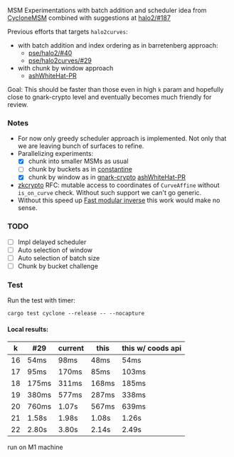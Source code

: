 MSM Experimentations with batch addition and scheduler idea from [CycloneMSM](https://eprint.iacr.org/2022/1396.pdf) combined with suggestions at [halo2/#187](https://github.com/privacy-scaling-explorations/halo2/issues/187)

Previous efforts that targets `halo2curves`:

* with batch addition and index ordering as in barretenberg approach:
  * [pse/halo2/#40](https://github.com/privacy-scaling-explorations/halo2/pull/40)
  * [pse/halo2curves/#29](https://github.com/privacy-scaling-explorations/halo2curves/pull/29)
* with chunk by window approach
  * [ashWhiteHat-PR](https://github.com/zcash/halo2/pull/796)


Goal: This should be faster than those even in high `k` param and hopefully close to gnark-crypto level and eventually becomes much friendly for review.

### Notes 
* For now only greedy scheduler approach is implemented. Not only that we are leaving bunch of surfaces to refine.
* Parallelizing experiments:
  * [x] chunk into smaller MSMs as usual
  * [ ] chunk by buckets as in [constantine](https://github.com/mratsim/constantine/blob/master/constantine/math/elliptic/ec_multi_scalar_mul_scheduler.nim)
  * [x] chunk by window as in [gnark-crypto](https://github.com/Consensys/gnark-crypto/blob/master/ecc/bn254/multiexp_affine.go) [ashWhiteHat-PR](https://github.com/zcash/halo2/pull/796)
* [zkcrypto](https://github.com/zkcrypto/group) RFC: mutable access to coordinates of `CurveAffine` without `is_on_curve` check. Without such support we can't go generic.
* Without this speed up [Fast modular inverse](https://github.com/privacy-scaling-explorations/halo2curves/pull/83) this work would make no sense.


### TODO

* [ ] Impl delayed scheduler
* [ ] Auto selection of window
* [ ] Auto selection of batch size
* [ ] Chunk by bucket challenge

### Test

Run the test with timer:

```
cargo test cyclone --release -- --nocapture 
```

#### Local results:

| k   | #29   | current | this  | this w/ coods api |
| --- | ----- | -----   | ----- | ----- |
| 16  | 54ms  | 98ms    | 48ms  | 54ms  |
| 17  | 95ms  | 170ms   | 85ms  | 103ms |
| 18  | 175ms | 311ms   | 168ms | 185ms |
| 19  | 380ms | 577ms   | 287ms | 338ms |
| 20  | 760ms | 1.07s   | 567ms | 639ms |
| 21  | 1.58s | 1.98s   | 1.08s | 1.26s |
| 22  | 2.80s | 3.80s   | 2.14s | 2.49s |

run on M1 machine
